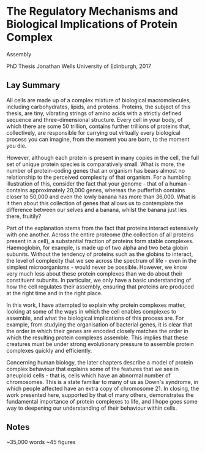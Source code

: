 # The Regulatory Mechanisms and Biological Implications of Protein Complex
Assembly

PhD Thesis
Jonathan Wells
University of Edinburgh, 2017

## Lay Summary
All cells are made up of a complex mixture of biological macromolecules,
including carbohydrates, lipids, and proteins. Proteins, the subject of this
thesis, are tiny, vibrating strings of amino acids with a strictly defined
sequence and three-dimensional structure. Every cell in your body, of which
there are some 50 trillion, contains further trillions of proteins that,
collectively, are responsible for carrying out virtually every biological
process you can imagine, from the moment you are born, to the moment you die.

However, although each protein is present in many copies in the cell, the full
set of unique protein species is comparatively small. What is more, the number
of protein-coding genes that an organism has bears almost no relationship to the
perceived complexity of that organism. For a humbling illustration of this,
consider the fact that your genome - that of a human - contains approximately
20,000 genes, whereas the pufferfish contains closer to 50,000 and even the
lowly banana has more than 36,000. What is it then about this collection of
genes that allows us to contemplate the difference between our selves and a
banana, whilst the banana just lies there, fruitily?

Part of the explanation stems from the fact that proteins interact extensively
with one another. Across the entire proteome (the collection of all proteins
present in a cell), a substantial fraction of proteins form stable complexes.
Haemoglobin, for example, is made up of two alpha and two beta globin subunits.
Without the tendency of proteins such as the globins to interact, the level of
complexity that we see across the spectrum of life - even in the simplest
microorganisms - would never be possible. However, we know very much less about
these protein complexes than we do about their constituent subunits. In
particular, we only have a basic understanding of how the cell regulates their
assembly, ensuring that proteins are produced at the right time and in the right
place.

In this work, I have attempted to explain why protein complexes matter, looking
at some of the ways in which the cell enables complexes to assemble, and what
the biological implications of this process are. For example, from studying the
organisation of bacterial genes, it is clear that the order in which their genes
are encoded closely matches the order in which the resulting protein complexes
assemble. This implies that these creatures must be under strong evolutionary
pressure to assemble protein complexes quickly and efficiently.

Concerning human biology, the later chapters describe a model of protein complex
behaviour that explains some of the features that we see in aneuploid cells -
that is, cells which have an abnormal number of chromosomes. This is a state
familiar to many of us as Down's syndrome, in which people affected have an
extra copy of chromosome 21. In closing, the work presented here, supported by
that of many others, demonstrates the fundamental importance of protein
complexes to life, and I hope goes some way to deepening our understanding of
their behaviour within cells.

## Notes
~35,000 words
~45 figures



